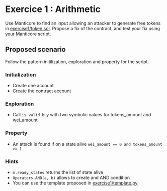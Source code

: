 
# Exercice 1 : Arithmetic

Use Manticore to find an input allowing an attacker to generate free tokens in [exercise1/token.sol](./exercise1/token.sol).
Propose a fix of the contract, and test your fix using your Manticore script.

## Proposed scenario

Follow the pattern initilization, exploration and property for the script.

### Initialization

- Create one account
- Create the contract account

### Exploration

- Call `is_valid_buy` with two symbolic values for tokens_amount and wei_amount

### Property

- An attack is found if on a state alive `wei_amount == 0 and tokens_amount >= 1`

### Hints

- `m.ready_states` returns the list of state alive
- `Operators.AND(a, b)` allows to create and AND condition
- You can use the template proposed in [exercise1/template.py](./exercise1/template.py)

